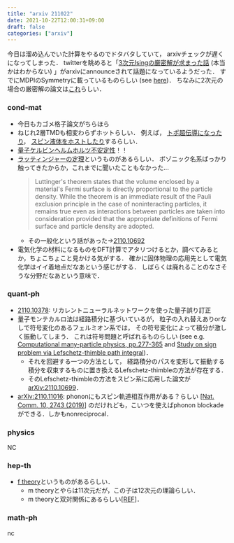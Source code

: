 ```yaml
---
title: "arxiv 211022"
date: 2021-10-22T12:00:31+09:00
draft: false
categories: ["arxiv"]
---
```



今日は溜め込んでいた計算をやるのでドタバタしていて，
arxivチェックが遅くになってしまった．
twitterを眺めると「[3次元Isingの厳密解が求まった話](https://arxiv.org/abs/2110.11233)
(本当かはわからない) 」がarxivにannounceされて話題になっているようだった．
すでにMDPIのSymmetryに載っているものらしい
(see [here](https://www.mdpi.com/2073-8994/13/10/1837))．
ちなみに2次元の場合の厳密解の論文は[これ](https://www.nims.go.jp/cmsc/fps1/ryo_tamura/tamura-thesis.pdf)らしい．

### cond-mat
- 今日もカゴメ格子論文がちらほら
- ねじれ2層TMDも相変わらずホットらしい．
  例えば，
  [トポ超伝導になったり](https://arxiv.org/abs/2110.10172)，
  [スピン液体をホストしたり](https://arxiv.org/abs/2110.10179)するらしい．
- [量子ケルビンヘルムホルツ不安定性](https://arxiv.org/abs/2110.10588)！！
- [ラッティンジャーの定理]()というものがあるらしい．
  ボゾニック名系ばっかり触ってきたからか，これまでに聞いたこともなかった...
  > Luttinger's theorem states that the volume enclosed by a material's Fermi surface is directly proportional to the particle density. 
  > While the theorem is an immediate result of the Pauli exclusion principle in the case of noninteracting particles, it remains true even as interactions between particles are taken into consideration provided that the appropriate definitions of Fermi surface and particle density are adopted.
  - その一般化という話があった→[2110.10692](https://arxiv.org/abs/2110.10692)
- 電気化学の材料になるものをDFT計算でアタリつけるとか，調べてみるとか，ちょこちょこと見かける気がする．
  確かに固体物理の応用先として電気化学はイイ着地点だなあという感じがする．
  しばらくは廃れることのなさそうな分野だなあという意味で．


### quant-ph
- [2110.10378](https://arxiv.org/abs/2110.10378): リカレントニューラルネットワークを使った量子誤り訂正
- 量子モンテカルロ法は経路積分に基づいているが，
  粒子の入れ替えありorなしで符号変化のあるフェルミオン系では，
  その符号変化によって積分が激しく振動してしまう．
  これは符号問題と呼ばれるものらしい
  (see e.g. 
  [Computational many-particle physics, pp.277-365](https://link.springer.com/chapter/10.1007/978-3-540-74686-7_10)
  and 
  [Study on sign problem via Lefschetz-thimble path integral](https://ribf.riken.jp/~tanizaki/thesis/yuya_phd.pdf))．
  - それを回避する一つの方法として，
  経路積分のパスを変形して振動する積分を収束するものに置き換えるLefschetz-thimbleの方法が存在する．
  - そのLefschetz-thimbleの方法をスピン系に応用した論文が[arXiv:2110.10699](https://arxiv.org/abs/2110.10699)．
- [arXiv:2110.11016](https://arxiv.org/abs/2110.11016):
phononにもスピン軌道相互作用がある？らしい
  [[Nat. Comm. 10, 2743 (2019)](https://www.nature.com/articles/s41467-019-10852-3)]
  のだけれども，こいつを使えばphonon blockadeができる．しかもnonreciprocal．


### physics
NC


### hep-th
- [f theory](https://en.wikipedia.org/wiki/F-theory)というものがあるらしい．
  - m theoryとやらは11次元だが，この子は12次元の理論らしい．
  - m theoryと双対関係にあるらしい[[REF](https://ncatlab.org/nlab/show/duality+between+M-theory+and+F-theory)]．


### math-ph
nc
